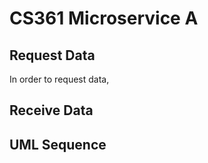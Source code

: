 # CS361 Microservice A 

## Request Data 
In order to request data, 

## Receive Data 




## UML Sequence 
